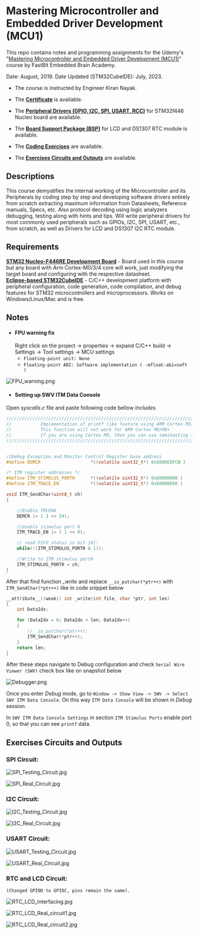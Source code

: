 
# Mastering Microcontroller and Embedded Driver Development (MCU1)

This repo contains notes and programming assignments for the Udemy's "[Mastering Microcontroller and Embedded Driver Development (MCU1)](https://www.udemy.com/course/mastering-microcontroller-with-peripheral-driver-development/)" course by FastBit Embedded Brain Academy.

Date: August, 2019.
Date Updated (STM32CubeIDE): July, 2023.

- The course is instructed by Engineer Kiran Nayak.

- The [**Certificate**](https://github.com/renatosoriano/Udemy-Embedded-Course3_Mastering-Microcontroller-and-Embedded-Driver-Development-MCU1/blob/main/Certificate.pdf) is available. 

- The [**Peripheral Drivers (GPIO, I2C, SPI, USART, RCC)**](https://github.com/renatosoriano/Udemy-Embedded-Course3_Mastering-Microcontroller-and-Embedded-Driver-Development-MCU1/tree/main/Target_Workspace/stm32f4xx_drivers/drivers) for STM32f446 Nucleo board are available.

- The [**Board Support Package (BSP)**](https://github.com/renatosoriano/Udemy-Embedded-Course3_Mastering-Microcontroller-and-Embedded-Driver-Development-MCU1/tree/main/Target_Workspace/stm32f4xx_drivers/Src) for LCD and DS1307 RTC module is available. 

- The [**Coding Exercises**](https://github.com/renatosoriano/Udemy-Embedded-Course3_Mastering-Microcontroller-and-Embedded-Driver-Development-MCU1/tree/main/Target_Workspace/stm32f4xx_drivers/Src) are available. 

- The [**Exercises Circuits and Outputs**](#exercises-circuits-and-outputs) are available.  

## Descriptions

This course demystifies the internal working of the Microcontroller and its Peripherals by coding step by step and developing software drivers entirely from scratch extracting maximum information from Datasheets, Reference manuals, Specs, etc. Also protocol decoding using logic analyzers debugging, testing along with hints and tips.
Will write peripheral drivers for most commonly used peripherals such as GPIOs, I2C, SPI, USART, etc., from scratch, as well as Drivers for LCD and DS1307 I2C RTC module.

## Requirements

**[STM32 Nucleo-F446RE Development Board](https://www.st.com/en/evaluation-tools/nucleo-f446re.html#overview)** - Board used in this course but any board with Arm Cortex-M0/3/4 core will work, just modifying the target board and configuring with the respective datasheet. \
**[Eclipse-based STM32CubeIDE](https://www.st.com/en/development-tools/stm32cubeide.html)** - C/C++ development platform with peripheral configuration, code generation, code compilation, and debug features for STM32 microcontrollers and microprocessors. Works on Windows/Linux/Mac and is free.

## Notes
* #### FPU warning fix
    Right click on the project -> properties -> expand C/C++ build -> Settings -> Tool settings -> MCU settings
  * `Floating-point unit: None`
  * `Floating-point ABI: Software implementation ( -mfloat-abi=soft )`

![FPU_warning.png](https://github.com/renatosoriano/Udemy-Embedded-Course3_Mastering-Microcontroller-and-Embedded-Driver-Development-MCU1/blob/main/Images/FPU_warning.png)

* #### Setting up SWV ITM Data Console

Open *syscalls.c* file and paste following code bellow *Includes*

```c
/////////////////////////////////////////////////////////////////////////////////////////////////////////
//           Implementation of printf like feature using ARM Cortex M3/M4/ ITM functionality
//           This function will not work for ARM Cortex M0/M0+
//           If you are using Cortex M0, then you can use semihosting feature of openOCD
/////////////////////////////////////////////////////////////////////////////////////////////////////////


//Debug Exception and Monitor Control Register base address
#define DEMCR                   *((volatile uint32_t*) 0xE000EDFCU )

/* ITM register addresses */
#define ITM_STIMULUS_PORT0   	*((volatile uint32_t*) 0xE0000000 )
#define ITM_TRACE_EN          	*((volatile uint32_t*) 0xE0000E00 )

void ITM_SendChar(uint8_t ch)
{

	//Enable TRCENA
	DEMCR |= ( 1 << 24);

	//enable stimulus port 0
	ITM_TRACE_EN |= ( 1 << 0);

	// read FIFO status in bit [0]:
	while(!(ITM_STIMULUS_PORT0 & 1));

	//Write to ITM stimulus port0
	ITM_STIMULUS_PORT0 = ch;
}
```


After that find function *_write* and replace `__io_putchar(*ptr++)` with `ITM_SendChar(*ptr++)` like in code snippet below
```c
__attribute__((weak)) int _write(int file, char *ptr, int len)
{
	int DataIdx;

	for (DataIdx = 0; DataIdx < len; DataIdx++)
	{
		//__io_putchar(*ptr++);
		ITM_SendChar(*ptr++);
	}
	return len;
}
```

After these steps navigate to Debug configuration and check `Serial Wire Viewer (SWV)` check box like on snapshot below

![Debugger.png](https://github.com/renatosoriano/Udemy-Embedded-Course3_Mastering-Microcontroller-and-Embedded-Driver-Development-MCU1/blob/main/Images/Debugger.png)

Once you enter *Debug* mode, go to `Window -> Show View -> SWV -> Select SWV ITM Data Console`. On this way `ITM Data Console` will be shown in *Debug* session.


In `SWV ITM Data Console Settings` in section `ITM Stimulus Ports` enable port 0, so that you can see `printf` data.


## Exercises Circuits and Outputs

### SPI Circuit:

![SPI_Testing_Circuit.jpg](https://github.com/renatosoriano/Udemy-Embedded-Course3_Mastering-Microcontroller-and-Embedded-Driver-Development-MCU1/blob/main/Images/SPI_Testing_Circuit.jpg)

![SPI_Real_Circuit.jpg](https://github.com/renatosoriano/Udemy-Embedded-Course3_Mastering-Microcontroller-and-Embedded-Driver-Development-MCU1/blob/main/Images/SPI_Real_Circuit.jpg)

### I2C Circuit:

![I2C_Testing_Circuit.jpg](https://github.com/renatosoriano/Udemy-Embedded-Course3_Mastering-Microcontroller-and-Embedded-Driver-Development-MCU1/blob/main/Images/I2C_Testing_Circuit.jpg)

![I2C_Real_Circuit.jpg](https://github.com/renatosoriano/Udemy-Embedded-Course3_Mastering-Microcontroller-and-Embedded-Driver-Development-MCU1/blob/main/Images/I2C_Real_Circuit.jpg)

### USART Circuit:

![USART_Testing_Circuit.jpg](https://github.com/renatosoriano/Udemy-Embedded-Course3_Mastering-Microcontroller-and-Embedded-Driver-Development-MCU1/blob/main/Images/USART_Testing_Circuit.jpg)

![USART_Real_Circuit.jpg](https://github.com/renatosoriano/Udemy-Embedded-Course3_Mastering-Microcontroller-and-Embedded-Driver-Development-MCU1/blob/main/Images/USART_Real_Circuit.jpg)

### RTC and LCD Circuit:

`(Changed GPIOD to GPIOC, pins remain the same).`

![RTC_LCD_interfacing.jpg](https://github.com/renatosoriano/Udemy-Embedded-Course3_Mastering-Microcontroller-and-Embedded-Driver-Development-MCU1/blob/main/Images/RTC_LCD_interfacing.jpg)

![RTC_LCD_Real_circuit1.jpg](https://github.com/renatosoriano/Udemy-Embedded-Course3_Mastering-Microcontroller-and-Embedded-Driver-Development-MCU1/blob/main/Images/RTC_LCD_Real_circuit1.jpg)

![RTC_LCD_Real_circuit2.jpg](https://github.com/renatosoriano/Udemy-Embedded-Course3_Mastering-Microcontroller-and-Embedded-Driver-Development-MCU1/blob/main/Images/RTC_LCD_Real_circuit2.jpg)


